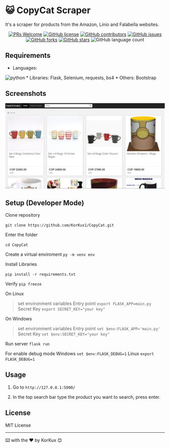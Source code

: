 # 😺 CopyCat Scraper

It's a scraper for products from the Amazon, Linio and Falabella websites.

<p align="center">

<a href="https://github.com/KorKux1/CopyCat/pulls">
<img src="https://img.shields.io/badge/PRs-welcome-brightgreen.svg?style=flat-square" alt="PRs Welcome"/></a>

<a href="https://github.com/KorKux1/CopyCat/blob/master/LICENSE">
<img alt="GitHub license" src="https://img.shields.io/github/license/KorKux1/CopyCat?label=license"/></a>

<a href="https://github.com/KorKux1/CopyCat/graphs/contributors">
<img src="https://img.shields.io/github/contributors-anon/korkux1/copycat" alt="GitHub contributors"/></a>

<a href="https://github.com/KorKux1/CopyCat/issues">
<img alt="GitHub issues" src="https://img.shields.io/github/issues/KorKux1/CopyCat"></a>

<a href="https://github.com/KorKux1/CopyCat/network">
<img alt="GitHub forks" src="https://img.shields.io/github/forks/KorKux1/CopyCat"></a>

<a href="https://github.com/KorKux1/CopyCat/stargazers">
<img alt="GitHub stars" src="https://img.shields.io/github/stars/KorKux1/CopyCat"></a>

<img alt="GitHub language count" src="https://img.shields.io/github/languages/count/KorKux1/CopyCat">

</p>

## Requirements
* Languages: 
<img alt="python" src="https://img.shields.io/badge/python-3.7-green"> 
* Libraries: Flask, Selenium, requests, bs4
* Others: Bootstrap

## Screenshots

![Index](resources/screen1.JPG)

## Setup (Developer Mode)

Clone repository 

`git clone https://github.com/KorKux1/CopyCat.git`

Enter the folder

`cd CopyCat`

Create a virtual enviroment
`py -m venv env`

Install Libraries

`pip install -r requirements.txt`

Verify
`pip freeze`

On Linux
> set environment variables
> Entry point `export FLASK_APP=main.py`
> Secret Key `export SECRET_KEY="your key"`

On Windows
> set environment variables
> Entry point `set $env:FLASK_APP='main.py'`
> Secret Key `set $env:SECRET_KEY="your key"`

Run server
`flask run`

For enable debug mode
Windows `set $env:FLASK_DEBUG=1`
Linux `export FLASK_DEBUG=1`

## Usage

1. Go to `http://127.0.0.1:5000/`

2. In the top search bar type the product you want to search, press enter.

## License
MIT License

---
⌨️ with the ❤️ by KorKux 😊







